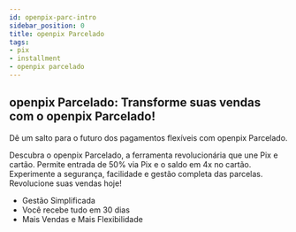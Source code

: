 ```yaml
---
id: openpix-parc-intro
sidebar_position: 0
title: openpix Parcelado
tags:
- pix
- installment
- openpix parcelado
---
```


## openpix Parcelado: Transforme suas vendas com o openpix Parcelado!
Dê um salto para o futuro dos pagamentos flexíveis com openpix Parcelado.

Descubra o openpix Parcelado, a ferramenta revolucionária que une Pix e cartão. Permite entrada de 50% via Pix e o saldo em 4x no cartão. Experimente a segurança, facilidade e gestão completa das parcelas. Revolucione suas vendas hoje!

- Gestão Simplificada
- Você recebe tudo em 30 dias
- Mais Vendas e Mais Flexibilidade
